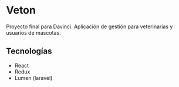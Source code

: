 # Veton
Proyecto final para Davinci. Aplicación de gestión para veterinarias y usuarios de mascotas.

## Tecnologías
- React
- Redux
- Lumen (laravel)


